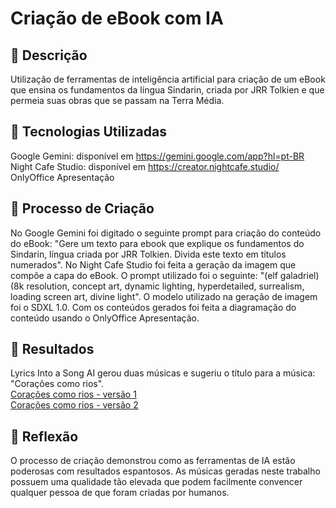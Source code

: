 # Criação de eBook com IA

## 📒 Descrição
Utilização de ferramentas de inteligência artificial para criação de um eBook que ensina os fundamentos da língua Sindarin, criada por JRR Tolkien e que permeia suas obras que se passam na Terra Média.

## 🤖 Tecnologias Utilizadas
Google Gemini: disponível em https://gemini.google.com/app?hl=pt-BR <br/>
Night Cafe Studio: disponível em https://creator.nightcafe.studio/ <br/>
OnlyOffice Apresentação

## 🧐 Processo de Criação
No Google Gemini foi digitado o seguinte prompt para criação do conteúdo do eBook: "Gere um texto para ebook que explique os fundamentos do Sindarin, língua criada por JRR Tolkien. Divida este texto em títulos numerados".
No Night Cafe Studio foi feita a geração da imagem que compõe a capa do eBook. O prompt utilizado foi o seguinte: "(elf galadriel) (8k resolution, concept art, dynamic lighting, hyperdetailed, surrealism, loading screen art, divine light". O modelo utilizado na geração de imagem foi o SDXL 1.0.
Com os conteúdos gerados foi feita a diagramação do conteúdo usando o OnlyOffice Apresentação.



## 🚀 Resultados

Lyrics Into a Song AI gerou duas músicas e sugeriu o título para a música: "Corações como rios". <br/>
[Corações como rios - versão 1](https://r2.lyricsintosong.ai/audio/d7f4680f-1116-4c53-88f8-f20f9fef0e79) <br/>
[Corações como rios - versão 2](https://r2.lyricsintosong.ai/audio/cde4f922-7a1b-46a4-95e4-bb8e94401d15)


## 💭 Reflexão
O processo de criação demonstrou como as ferramentas de IA estão poderosas com resultados espantosos. As músicas geradas neste trabalho possuem uma qualidade tão elevada que podem facilmente convencer qualquer pessoa de que foram criadas por humanos.

